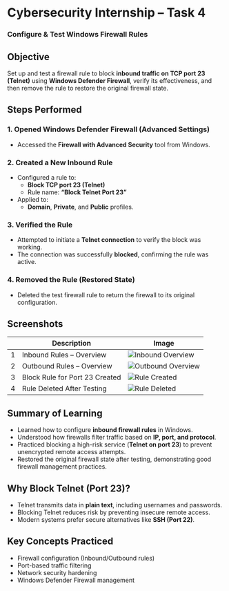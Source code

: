 #  Cybersecurity Internship – Task 4
###  Configure & Test Windows Firewall Rules


## Objective
Set up and test a firewall rule to block **inbound traffic on TCP port 23 (Telnet)** using **Windows Defender Firewall**, verify its effectiveness, and then remove the rule to restore the original firewall state.


## Steps Performed

### 1. Opened Windows Defender Firewall (Advanced Settings)
- Accessed the **Firewall with Advanced Security** tool from Windows.

### 2. Created a New Inbound Rule
- Configured a rule to:
  - **Block TCP port 23 (Telnet)**
  - Rule name: **“Block Telnet Port 23”**
- Applied to:
  - **Domain**, **Private**, and **Public** profiles.

### 3. Verified the Rule
- Attempted to initiate a **Telnet connection** to verify the block was working.
- The connection was successfully **blocked**, confirming the rule was active.

### 4. Removed the Rule (Restored State)
- Deleted the test firewall rule to return the firewall to its original configuration.


## Screenshots

|    |   Description                   | Image                                             |
|----|---------------------------------|------------------------------------------------------|
| 1  | Inbound Rules – Overview        | ![Inbound Overview](screenshots/firewall-overview-inbound.png.png) |
| 2  | Outbound Rules – Overview       | ![Outbound Overview](screenshots/firewall-overview-outbound.png.png) |
| 3  | Block Rule for Port 23 Created  | ![Rule Created](screenshots/rule-created.png.png)        |
| 4  | Rule Deleted After Testing      | ![Rule Deleted](screenshots/rule-deleted.png.png)        |



## Summary of Learning
-  Learned how to configure **inbound firewall rules** in Windows.
-  Understood how firewalls filter traffic based on **IP, port, and protocol**.
-  Practiced blocking a high-risk service (**Telnet on port 23**) to prevent unencrypted remote access attempts.
-  Restored the original firewall state after testing, demonstrating good firewall management practices.



## Why Block Telnet (Port 23)?
- Telnet transmits data in **plain text**, including usernames and passwords.
- Blocking Telnet reduces risk by preventing insecure remote access.
- Modern systems prefer secure alternatives like **SSH (Port 22)**.


## Key Concepts Practiced
- Firewall configuration (Inbound/Outbound rules)
- Port-based traffic filtering
- Network security hardening
- Windows Defender Firewall management
